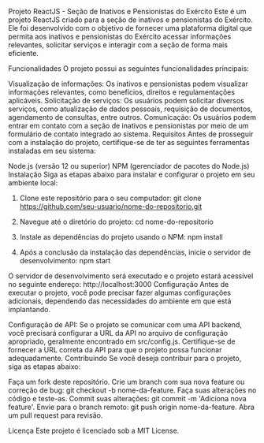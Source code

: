 Projeto ReactJS - Seção de Inativos e Pensionistas do Exército
Este é um projeto ReactJS criado para a seção de inativos e pensionistas do Exército. Ele foi desenvolvido com o objetivo de fornecer uma plataforma digital que permita aos inativos e pensionistas do Exército acessar informações relevantes, solicitar serviços e interagir com a seção de forma mais eficiente.

Funcionalidades
O projeto possui as seguintes funcionalidades principais:

Visualização de informações: Os inativos e pensionistas podem visualizar informações relevantes, como benefícios, direitos e regulamentações aplicáveis.
Solicitação de serviços: Os usuários podem solicitar diversos serviços, como atualização de dados pessoais, requisição de documentos, agendamento de consultas, entre outros.
Comunicação: Os usuários podem entrar em contato com a seção de inativos e pensionistas por meio de um formulário de contato integrado ao sistema.
Requisitos
Antes de prosseguir com a instalação do projeto, certifique-se de ter as seguintes ferramentas instaladas em seu sistema:

Node.js (versão 12 ou superior)
NPM (gerenciador de pacotes do Node.js)
Instalação
Siga as etapas abaixo para instalar e configurar o projeto em seu ambiente local:

1. Clone este repositório para o seu computador:
     git clone https://github.com/seu-usuario/nome-do-repositorio.git

2. Navegue até o diretório do projeto:
     cd nome-do-repositorio

3. Instale as dependências do projeto usando o NPM:
     npm install

4. Após a conclusão da instalação das dependências, inicie o servidor de desenvolvimento:
     npm start

   
O servidor de desenvolvimento será executado e o projeto estará acessível no seguinte endereço: http://localhost:3000
Configuração
Antes de executar o projeto, você pode precisar fazer algumas configurações adicionais, dependendo das necessidades do ambiente em que está implantando.

Configuração de API: Se o projeto se comunicar com uma API backend, você precisará configurar a URL da API no arquivo de configuração apropriado, geralmente encontrado em src/config.js. Certifique-se de fornecer a URL correta da API para que o projeto possa funcionar adequadamente.
Contribuindo
Se você deseja contribuir para o projeto, siga as etapas abaixo:

Faça um fork deste repositório.
Crie um branch com sua nova feature ou correção de bug: git checkout -b nome-da-feature.
Faça suas alterações no código e teste-as.
Commit suas alterações: git commit -m 'Adiciona nova feature'.
Envie para o branch remoto: git push origin nome-da-feature.
Abra um pull request para revisão.


Licença
Este projeto é licenciado sob a MIT License.
